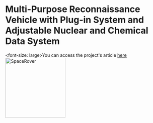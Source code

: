 # Multi-Purpose Reconnaissance Vehicle with Plug-in System and Adjustable Nuclear and Chemical Data System
<font-size: large>You can access the project's article  <a href="https://speacepedia.info/robotarticle">here</a></font>
<img width="191" alt="SpaceRover" src="https://github.com/abcdaaaaaaaaa/Chernobyl/assets/108553778/5c79de09-41b3-4e51-b2ba-a0353fad612d">


